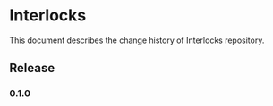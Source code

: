 # Interlocks

This document describes the change history of Interlocks repository.

## Release 

### 0.1.0
